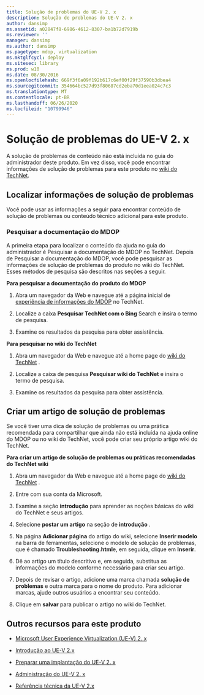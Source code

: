 ```yaml
---
title: Solução de problemas do UE-V 2. x
description: Solução de problemas do UE-V 2. x
author: dansimp
ms.assetid: a02847f8-6986-4612-8307-ba1b72d7919b
ms.reviewer: ''
manager: dansimp
ms.author: dansimp
ms.pagetype: mdop, virtualization
ms.mktglfcycl: deploy
ms.sitesec: library
ms.prod: w10
ms.date: 08/30/2016
ms.openlocfilehash: 669f3f6a09f192b617c6ef00f29f37590b3dbea4
ms.sourcegitcommit: 354664bc527d93f80687cd2eba70d1eea024c7c3
ms.translationtype: MT
ms.contentlocale: pt-BR
ms.lasthandoff: 06/26/2020
ms.locfileid: "10799946"
---
```

# Solução de problemas do UE-V 2. x


A solução de problemas de conteúdo não está incluída no guia do administrador deste produto. Em vez disso, você pode encontrar informações de solução de problemas para este produto no [wiki do TechNet](https://go.microsoft.com/fwlink/p/?LinkId=224905).

## Localizar informações de solução de problemas


Você pode usar as informações a seguir para encontrar conteúdo de solução de problemas ou conteúdo técnico adicional para este produto.

### Pesquisar a documentação do MDOP

A primeira etapa para localizar o conteúdo da ajuda no guia do administrador é Pesquisar a documentação do MDOP no TechNet. Depois de Pesquisar a documentação do MDOP, você pode pesquisar as informações de solução de problemas do produto no wiki do TechNet. Esses métodos de pesquisa são descritos nas seções a seguir.

**Para pesquisar a documentação do produto do MDOP**

1.  Abra um navegador da Web e navegue até a página inicial de [experiência de informações do MDOP](https://go.microsoft.com/fwlink/p/?LinkId=236032) no TechNet.

2.  Localize a caixa **Pesquisar TechNet com o Bing** Search e insira o termo de pesquisa.

3.  Examine os resultados da pesquisa para obter assistência.

**Para pesquisar no wiki do TechNet**

1.  Abra um navegador da Web e navegue até a home page do [wiki do TechNet](https://go.microsoft.com/fwlink/p/?LinkId=224905) .

2.  Localize a caixa de pesquisa **Pesquisar wiki do TechNet** e insira o termo de pesquisa.

3.  Examine os resultados da pesquisa para obter assistência.

## Criar um artigo de solução de problemas


Se você tiver uma dica de solução de problemas ou uma prática recomendada para compartilhar que ainda não está incluída na ajuda online do MDOP ou no wiki do TechNet, você pode criar seu próprio artigo wiki do TechNet.

**Para criar um artigo de solução de problemas ou práticas recomendadas do TechNet wiki**

1.  Abra um navegador da Web e navegue até a home page do [wiki do TechNet](https://go.microsoft.com/fwlink/p/?LinkId=224905) .

2.  Entre com sua conta da Microsoft.

3.  Examine a seção **introdução** para aprender as noções básicas do wiki do TechNet e seus artigos.

4.  Selecione **postar um artigo** na seção de **introdução** .

5.  Na página **Adicionar página** do artigo do wiki, selecione **Inserir modelo** na barra de ferramentas, selecione o modelo de solução de problemas, que é chamado **Troubleshooting.html**e, em seguida, clique em **Inserir**.

6.  Dê ao artigo um título descritivo e, em seguida, substitua as informações do modelo conforme necessário para criar seu artigo.

7.  Depois de revisar o artigo, adicione uma marca chamada **solução de problemas** e outra marca para o nome do produto. Para adicionar marcas, ajude outros usuários a encontrar seu conteúdo.

8.  Clique em **salvar** para publicar o artigo no wiki do TechNet.

## Outros recursos para este produto


-   [Microsoft User Experience Virtualization (UE-V) 2. x](index.md)

-   [Introdução ao UE-V 2.x](get-started-with-ue-v-2x-new-uevv2.md)

-   [Preparar uma implantação do UE-V 2. x](prepare-a-ue-v-2x-deployment-new-uevv2.md)

-   [Administração do UE-V 2. x](administering-ue-v-2x-new-uevv2.md)

-   [Referência técnica da UE-V 2.x](technical-reference-for-ue-v-2x-both-uevv2.md)






 

 





